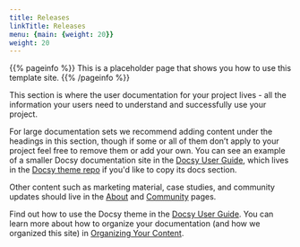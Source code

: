 ```yaml
---
title: Releases
linkTitle: Releases
menu: {main: {weight: 20}}
weight: 20
---
```


{{% pageinfo %}}
This is a placeholder page that shows you how to use this template site.
{{% /pageinfo %}}

This section is where the user documentation for your project lives - all the
information your users need to understand and successfully use your project.

For large documentation sets we recommend adding content under the headings in
this section, though if some or all of them don’t apply to your project feel
free to remove them or add your own. You can see an example of a smaller Docsy
documentation site in the [Docsy User Guide](https://docsy.dev/docs/), which
lives in the [Docsy theme
repo](https://github.com/google/docsy/tree/master/userguide) if you'd like to
copy its docs section.

Other content such as marketing material, case studies, and community updates
should live in the [About](/about/) and [Community](/community/) pages.

Find out how to use the Docsy theme in the [Docsy User
Guide](https://docsy.dev/docs/). You can learn more about how to organize your
documentation (and how we organized this site) in [Organizing Your
Content](https://docsy.dev/docs/best-practices/organizing-content/).

